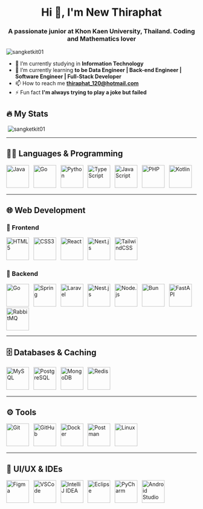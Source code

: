 <h1 align="center">Hi 👋, I'm New Thiraphat</h1>
<h3 align="center">A passionate junior at Khon Kaen University, Thailand. Coding and Mathematics lover</h3>

<p align="left"> 
  <img src="https://komarev.com/ghpvc/?username=sangketkit01&label=Profile%20views&color=0e75b6&style=flat" alt="sangketkit01" />
</p>

- 🔭 I’m currently studying in **Information Technology**  
- 🌱 I’m currently learning **to be Data Engineer | Back-end Engineer | Software Engineer | Full-Stack Developer**  
- 📫 How to reach me **thiraphat_120@hotmail.com**  
- ⚡ Fun fact **I'm always trying to play a joke but failed**

## 🔥 My Stats
<p>&nbsp;<img align="center" src="https://github-readme-stats.vercel.app/api?username=sangketkit01&show_icons=true&locale=en" alt="sangketkit01" /></p>

---

## 🧑‍💻 Languages & Programming
<p align="left"> 
  <a href="https://www.java.com/" target="_blank"><img src="https://skillicons.dev/icons?i=java&theme=dark" alt="Java" width="60"/></a> &nbsp;
  <a href="https://go.dev/" target="_blank"><img src="https://skillicons.dev/icons?i=go&theme=dark" alt="Go" width="60"/></a> &nbsp;
  <a href="https://www.python.org/" target="_blank"><img src="https://skillicons.dev/icons?i=py&theme=dark" alt="Python" width="60"/></a> &nbsp;
  <a href="https://www.typescriptlang.org/" target="_blank"><img src="https://skillicons.dev/icons?i=ts&theme=dark" alt="TypeScript" width="60"/></a> &nbsp;
  <a href="https://developer.mozilla.org/en-US/docs/Web/JavaScript" target="_blank"><img src="https://skillicons.dev/icons?i=js&theme=dark" alt="JavaScript" width="60"/></a> &nbsp;
  <a href="https://www.php.net/" target="_blank"><img src="https://skillicons.dev/icons?i=php&theme=dark" alt="PHP" width="60"/></a> &nbsp;
  <a href="https://kotlinlang.org/" target="_blank"><img src="https://skillicons.dev/icons?i=kotlin&theme=dark" alt="Kotlin" width="60"/></a>
</p>

---

## 🌐 Web Development

### 🔹 Frontend
<p align="left"> 
  <a href="https://developer.mozilla.org/en-US/docs/Web/HTML" target="_blank"><img src="https://skillicons.dev/icons?i=html&theme=dark" alt="HTML5" width="60"/></a> &nbsp;
  <a href="https://developer.mozilla.org/en-US/docs/Web/CSS" target="_blank"><img src="https://skillicons.dev/icons?i=css&theme=dark" alt="CSS3" width="60"/></a> &nbsp;
  <a href="https://react.dev/" target="_blank"><img src="https://skillicons.dev/icons?i=react&theme=dark" alt="React" width="60"/></a> &nbsp;
  <a href="https://nextjs.org/" target="_blank"><img src="https://skillicons.dev/icons?i=nextjs&theme=dark" alt="Next.js" width="60"/></a> &nbsp;
  <a href="https://tailwindcss.com/" target="_blank"><img src="https://skillicons.dev/icons?i=tailwind&theme=dark" alt="TailwindCSS" width="60"/></a>
</p>

### 🔸 Backend
<p align="left"> 
  <a href="https://go.dev/" target="_blank"><img src="https://skillicons.dev/icons?i=go&theme=dark" alt="Go" width="60"/></a> &nbsp;
  <a href="https://spring.io/" target="_blank"><img src="https://skillicons.dev/icons?i=spring&theme=dark" alt="Spring" width="60"/></a> &nbsp;
  <a href="https://laravel.com/" target="_blank"><img src="https://skillicons.dev/icons?i=laravel&theme=dark" alt="Laravel" width="60"/></a> &nbsp;
  <a href="https://nestjs.com/" target="_blank"><img src="https://skillicons.dev/icons?i=nestjs&theme=dark" alt="Nest.js" width="60"/></a> &nbsp;
  <a href="https://nodejs.org/" target="_blank"><img src="https://skillicons.dev/icons?i=nodejs&theme=dark" alt="Node.js" width="60"/></a> &nbsp;
  <a href="https://bun.sh/" target="_blank"><img src="https://skillicons.dev/icons?i=bun&theme=dark" alt="Bun" width="60"/></a> &nbsp;
  <a href="https://fastapi.tiangolo.com/" target="_blank"><img src="https://skillicons.dev/icons?i=fastapi&theme=dark" alt="FastAPI" width="60"/></a> &nbsp;
  <a href="https://www.rabbitmq.com/" target="_blank"><img src="https://skillicons.dev/icons?i=rabbitmq&theme=dark" alt="RabbitMQ" width="60"/></a>
</p>

---

## 🗄️ Databases & Caching
<p align="left"> 
  <a href="https://www.mysql.com/" target="_blank"><img src="https://skillicons.dev/icons?i=mysql&theme=dark" alt="MySQL" width="60"/></a> &nbsp;
  <a href="https://www.postgresql.org/" target="_blank"><img src="https://skillicons.dev/icons?i=postgres&theme=dark" alt="PostgreSQL" width="60"/></a> &nbsp;
  <a href="https://www.mongodb.com/" target="_blank"><img src="https://skillicons.dev/icons?i=mongodb&theme=dark" alt="MongoDB" width="60"/></a> &nbsp;
  <a href="https://redis.io/" target="_blank"><img src="https://skillicons.dev/icons?i=redis&theme=dark" alt="Redis" width="60"/></a>
</p>

---

## ⚙️ Tools
<p align="left"> 
  <a href="https://git-scm.com/" target="_blank"><img src="https://skillicons.dev/icons?i=git&theme=dark" alt="Git" width="60"/></a> &nbsp;
  <a href="https://github.com/" target="_blank"><img src="https://skillicons.dev/icons?i=github&theme=dark" alt="GitHub" width="60"/></a> &nbsp;
  <a href="https://www.docker.com/" target="_blank"><img src="https://skillicons.dev/icons?i=docker&theme=dark" alt="Docker" width="60"/></a> &nbsp;
  <a href="https://www.postman.com/" target="_blank"><img src="https://skillicons.dev/icons?i=postman&theme=dark" alt="Postman" width="60"/></a> &nbsp;
  <a href="https://www.linux.org/" target="_blank"><img src="https://skillicons.dev/icons?i=linux&theme=dark" alt="Linux" width="60"/></a>
</p>

---

## 🎨 UI/UX & IDEs
<p align="left"> 
  <a href="https://www.figma.com/" target="_blank"><img src="https://skillicons.dev/icons?i=figma&theme=dark" alt="Figma" width="60"/></a> &nbsp;
  <a href="https://code.visualstudio.com/" target="_blank"><img src="https://skillicons.dev/icons?i=vscode&theme=dark" alt="VSCode" width="60"/></a> &nbsp;
  <a href="https://www.jetbrains.com/idea/" target="_blank"><img src="https://skillicons.dev/icons?i=idea&theme=dark" alt="IntelliJ IDEA" width="60"/></a> &nbsp;
  <a href="https://www.eclipse.org/" target="_blank"><img src="https://skillicons.dev/icons?i=eclipse&theme=dark" alt="Eclipse" width="60"/></a> &nbsp;
  <a href="https://www.jetbrains.com/pycharm/" target="_blank"><img src="https://skillicons.dev/icons?i=pycharm&theme=dark" alt="PyCharm" width="60"/></a> &nbsp;
  <a href="https://developer.android.com/studio" target="_blank"><img src="https://skillicons.dev/icons?i=androidstudio&theme=dark" alt="Android Studio" width="60"/></a>
</p>
